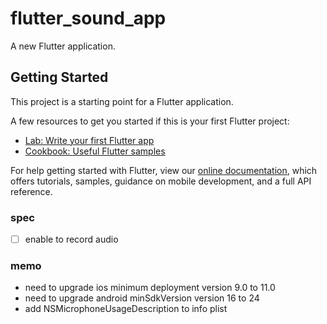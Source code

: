 # flutter_sound_app

A new Flutter application.

## Getting Started

This project is a starting point for a Flutter application.

A few resources to get you started if this is your first Flutter project:

- [Lab: Write your first Flutter app](https://flutter.dev/docs/get-started/codelab)
- [Cookbook: Useful Flutter samples](https://flutter.dev/docs/cookbook)

For help getting started with Flutter, view our
[online documentation](https://flutter.dev/docs), which offers tutorials,
samples, guidance on mobile development, and a full API reference.

### spec

- [ ] enable to record audio

### memo

- need to upgrade ios minimum deployment version 9.0 to 11.0
- need to upgrade android minSdkVersion version 16 to 24
- add NSMicrophoneUsageDescription to info plist